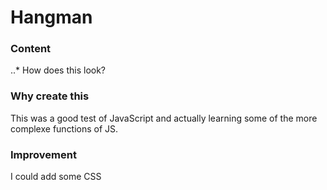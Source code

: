 # Hangman

### Content
..* How does this look?

### Why create this
This was a good test of JavaScript and actually learning some of the more complexe functions of JS. 

### Improvement 
I could add some CSS
